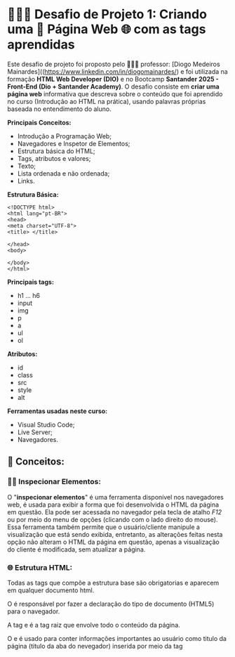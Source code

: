 # 👨🏻‍💻 **Desafio de Projeto 1: Criando uma 📑 Página Web 🌐 com as tags aprendidas** 

Este desafio de projeto foi proposto pelo 👨🏻‍🏫 professor: [Diogo Medeiros Mainardes]((https://www.linkedin.com/in/diogomainardes/) e foi utilizada na formação **HTML Web Developer (DIO)** e no Bootcamp **Santander 2025 - Front-End (Dio + Santander Academy)**. O desafio consiste em **criar uma página web** informativa que descreva sobre o conteúdo que foi aprendido no curso (Introdução ao HTML na prática), usando palavras próprias baseada no entendimento do aluno.

**Principais Conceitos:**
* Introdução a Programação Web;
* Navegadores e Inspetor de Elementos;
* Estrutura básica do HTML;
* Tags, atributos e valores;
* Texto;
* Lista ordenada e não ordenada;
* Links.

**Estrutura Básica:**

    <!DOCTYPE html>
    <html lang="pt-BR">
    <head>
    <meta charset="UTF-8">
    <title> </title>
    
    </head>
    <body>

    </body>
    </html>

**Principais tags:**
- h1 ... h6
- input
- img
- p
- a
- ul
- ol

**Atributos:**
- id
- class
- src
- style
- alt

**Ferramentas usadas neste curso:**
- Visual Studio Code;
- Live Server;
- Navegadores.

## 🧠 **Conceitos:**

### 🕵🏻 **Inspecionar Elementos:**

O "**inspecionar elementos**" é uma ferramenta disponível nos navegadores web, é usada para exibir a forma que foi desenvolvida o HTML da página em questão. Ela pode ser acessada no navegador pela tecla de atalho *F12* ou por meio do menu de opções (clicando com o lado direito do mouse). Essa ferramenta também permite que o usuário/cliente manipule a visualização que está sendo exibida, entretanto, as alterações feitas nesta opção não alteram o HTML da página em questão, apenas a visualização do cliente é modificada, sem atualizar a página.

### 🌐 **Estrutura HTML:**

Todas as tags que compõe a estrutura base são obrigatorias e aparecem em qualquer documento html.

O <!DOCTYPE html> é responsável por fazer a declaração do tipo de documento (HTML5) para o navegador.

A tag <html> e </html> é a tag raiz que envolve todo o conteúdo da página.

O <head> e </head> é usado para conter informações importantes ao usuário como titulo da página (titulo da aba do nevegador) inserida por meio da tag <title>,  assim, como também pode conter "metadados" (*informações que não são visiveis ao usuário ex: *links para arquivos internos, scripts, configurações etc.*).

A tag <body> comporta a Parte principal do documento, onde ficam os elementos visíveis (textos, imagens, links, etc.).

### 🔖 **Tags:**

As demais tags tem atribuições diferentes, sendo uteis para diversos fins.

**h1 - h6:**                        
As tags **h1 - h6** são usadas para destacar texto, o seu uso se dá por um sistema hieraquico de prioridades, tendo h1 o nível máximo de prioridade, e o h6 o minimo, mas, o que isso significa afinal? Quanto maior a prioridade mais destaque o texto terá, com isso: tamanho da fonte, tamanho do contorno, porcentagem de negrito e porcentagem de coloração serão sempre maiores nos textos em que a tag **h** for mais próxima de "0" (zero). Assim sendo, o h1 é muito usado no titulo principal das páginas web.

**Input:**  
A tag <input/> cria um campo de entrada de valores, que por padrão, tem o formato de uma caixa retangular que recebe valores em texto (a, b, c, d, 1, 2 3, 4, . + - * etc.) isso é chamado de string, e é o principal tipo de dados manipulaveis na programação. O seu uso é muito comum em formularios web, pois permite a coleta de dados de informações pertinentes aos usuários (nome, idade, endereço, e-mail, etc...) seja para uma pesquisa de mercado, cadastramento online ou criação de conta etc. Outro detalhe interessante sobre essa tag é que ela não possui uma tag de fechamento </> exemplo de outras tags como: *title, head, body, html etc. sua tag é fechada em si mesmo tendo a barra direita dentro da própria tag de entrada, isso não é exclusivo dessa tag conforme veremos abaixo.

* h1
* h2
* h3
* h4
* h5
* h6

**img:**    
A tag <img> assim como a input não possui uma tag de fechamento separada, ela também é fechada e si mesmo. Ela é a principal tag para inserção de imagens em um documento html. Ela possui 2 atributos (falaremos mais sobre eles mais a frente) obrigatórios: O **src** (*recebe a caminho/url da imagem*) e o **alt** (*insere um texto informativo sobre a imagem*).

**p:**      
A tag <p> e </p> é muito comum no desenvolvimento web, pois ela é a responsável pelo uso de paragrafos no html, com isso entende-se o valor da sua importância, tendo em vista o seu uso em sites que usam bastante textos, como jornais, blogs, e etc.

**a:**     
A tag <a> e </a> (âncora) é a principal tag para uso de hiperlinks, ela cria hiperlinks para navegar entre páginas ou recursos. Por meio do atributo "**href:**" (usado para receber o valor da url) é possivel navegar entre páginas na web por meio do redirecionamento de endereços ip. Outro conceito importante sobre a tag de âncora, é que ela permite a aplicação de "**ancoragem**", isto é, a navegação por pontos chaves dentro da mesma página (ex: navegação por parágrafos especificos em um jornal online com muitos parágrafos).

**ul:**     
A tag <ul> e </ul> é usada para a criação de listas não ordenadas, isto é, que não possuem uma ordem sequencial númerica. Esse tipo é listada com um ponto (bola preta) por padrão (isso pode ser alterado por meio do CSS).

**ol:**         
Enquanto que a tag <ol> e </ol> é usada em sequencias númericas com grau de importancia na ordem dos fatores. Esse tipo de lista utiliza por padrão um sequencial númerico (pode ser alterado por CSS).

### 🗝 **Atributos:**       

Os atributos são propriedades adicionadas a uma tag/elemento para modificar seu comportamento ou aparência, eles são definidos dentro da **tag de abertura** <tag>.   

**Principais Atributos Básicos:**       
* id
* class
* src
* style
* alt

**id:**         
O atributo *id* é usado como um identificador único para um elemento HTML, com esse identificador é possivel fazer várias modificações nos elementos via CSS e JavaScript.

**class:**      
O atributo *class* é usado para agrupar elementos, isso permite a aplicação de estilos (CSS) em vários elementos ou compartilhar comportamentos entre eles. Seu uso pode se dá em vários elementos na mesma página. Além, de aceitar múltiplas classes (separadas por espaço).

**src:**        
O atributo *src* é exclusivamente usado na tag *img*, e é usado para receber o caminho da url, seja do computador local (C:\Users\james\OneDrive\Área de Trabalho) ou de um servidor web (ex: https://tinyurl.com/2wvuvd9n).

**style:**      
O atributo *style* é uma forma básica de estilizar elementos html sem a necessidade do uso de um arquivo CSS, entretanto, seu uso não é recomendado em grande escala, pois, isso dificulta a manutenção do código.

**alt:**        
O atributo *alt* é um recurso para criar texto alternativo para elementos (ex: img). É muito usado em descrições de imagens para leitores de tela (IA que lê texto de páginas), isto é, uma excelente ferramenta de acessibilidade de acessibilidade usado por deficientes visuais. Também é utilizada como mensagem de alerta, em caso de erro no carregamento da imagem.


## 👨🏻‍💻 **Sobre o Autor:**

Me chamo James, sou natural da cidade de Parazinho no interior do RN. Tenho 31 anos, sou técnico em informatica e comecei a estudar programação em 2025. Busco obter mais conhecimento por meio do estudo na área da tecnologia, e me capacitar para ser um profissional da área cada vez mais competente. Gosto de animes, jogos e futebol.

**Redes Sociais:**  

* 👔 [Linkedin](https://www.linkedin.com/in/james-fonseca-545810b8/)
* 💼 [Github](https://github.com/jamesdev25)
* 👤 [Instagram](https://www.dio.me/users/jamesfs26)
* 📚 [Dio](https://www.dio.me/users/jamesfs26)
* 🎮 [Steam](https://steamcommunity.com/profiles/76561199036881569/)
* 🎌 [My Anime List](https://myanimelist.net/profile/james_Fonseca)
